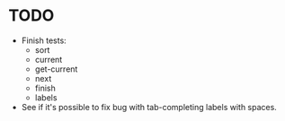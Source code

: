 TODO
====

* Finish tests:
  * sort
  * current
  * get-current
  * next
  * finish
  * labels
* See if it's possible to fix bug with tab-completing labels with spaces.

